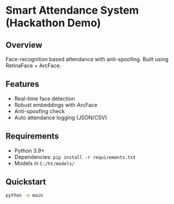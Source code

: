 # Smart Attendance System (Hackathon Demo)

## Overview
Face-recognition based attendance with anti-spoofing. Built using RetinaFace + ArcFace.

## Features
- Real-time face detection
- Robust embeddings with ArcFace
- Anti-spoofing check
- Auto attendance logging (JSON/CSV)

## Requirements
- Python 3.9+
- Dependencies: `pip install -r requirements.txt`
- Models in `C:/ht/models/`

## Quickstart
```bash
python -m main
